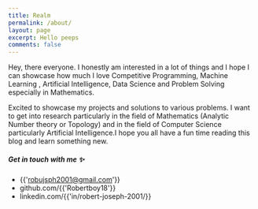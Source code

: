 ```yaml
---
title: Realm 
permalink: /about/
layout: page
excerpt: Hello peeps
comments: false
---
```


Hey, there everyone. I honestly am interested in a lot of things and I hope I can showcase how much I love Competitive Programming, Machine Learning , Artificial Intelligence, Data Science and Problem Solving especially in Mathematics.  

Excited to showcase my projects and solutions to various problems. I want to get into research particularly in the field of Mathematics (Analytic Number theory or Topology) and in the field of Computer Science particularly Artificial Intelligence.I hope you all have a fun time reading this blog and learn something new.

##### Get in touch with me ✨

- {{'robujsph2001@gmail.com'}}
- github.com/{{'Robertboy18'}}
- linkedin.com/{{'in/robert-joseph-2001/}}

